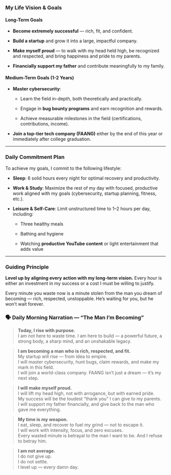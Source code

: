 ### **My Life Vision & Goals**

#### **Long-Term Goals**

- **Become extremely successful** — rich, fit, and confident.
    
- **Build a startup** and grow it into a large, impactful company.
    
- **Make myself proud** — to walk with my head held high, be recognized and respected, and bring happiness and pride to my parents.
    
- **Financially support my father** and contribute meaningfully to my family.
    

#### **Medium-Term Goals (1-2 Years)**

- **Master cybersecurity**:
    
    - Learn the field in-depth, both theoretically and practically.
        
    - Engage in **bug bounty programs** and earn recognition and rewards.
        
    - Achieve measurable milestones in the field (certifications, contributions, income).
        
- **Join a top-tier tech company (FAANG)** either by the end of this year or immediately after college graduation.
    

---

### **Daily Commitment Plan**

To achieve my goals, I commit to the following lifestyle:

- **Sleep**: 6 solid hours every night for optimal recovery and productivity.
    
- **Work & Study**: Maximize the rest of my day with focused, productive work aligned with my goals (cybersecurity, startup planning, fitness, etc.).
    
- **Leisure & Self-Care**: Limit unstructured time to 1–2 hours per day, including:
    
    - Three healthy meals
        
    - Bathing and hygiene
        
    - Watching **productive YouTube content** or light entertainment that adds value
        

---

### **Guiding Principle**

**Level up by aligning every action with my long-term vision.** Every hour is either an investment in my success or a cost I must be willing to justify.



Every minute you waste now is a minute stolen from the man you dream of becoming — rich, respected, unstoppable. He’s waiting for you, but he won’t wait forever.




### 🗣️ **Daily Morning Narration — “The Man I’m Becoming”**

> **Today, I rise with purpose.**  
> I am not here to waste time. I am here to build — a powerful future, a strong body, a sharp mind, and an unshakable legacy.

> **I am becoming a man who is rich, respected, and fit.**  
> My startup will rise — from idea to empire.  
> I will master cybersecurity, hunt bugs, claim rewards, and make my mark in this field.  
> I will join a world-class company. FAANG isn’t just a dream — it’s my next step.

> **I will make myself proud.**  
> I will lift my head high, not with arrogance, but with earned pride.  
> My success will be the loudest “thank you” I can give to my parents.  
> I will support my father financially, and give back to the man who gave me everything.

> **My time is my weapon.**  
> I eat, sleep, and recover to fuel my grind — not to escape it.  
> I will work with intensity, focus, and zero excuses.  
> Every wasted minute is betrayal to the man I want to be. And I refuse to betray him.

> **I am not average.**  
> I do not give up.  
> I do not settle.  
> I level up — every damn day.